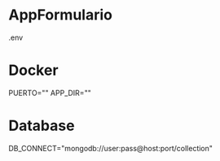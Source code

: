 # AppFormulario

.env
# Docker
PUERTO=""
APP_DIR=""
# Database
DB_CONNECT="mongodb://user:pass@host:port/collection"
